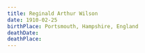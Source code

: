 ```yaml
---
title: Reginald Arthur Wilson
date: 1910-02-25
birthPlace: Portsmouth, Hampshire, England
deathDate:
deathPlace:
---
```

